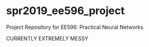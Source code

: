 # spr2019_ee596_project
Project Repository for EE596: Practical Neural Networks

CURRENTLY EXTREMELY MESSY
